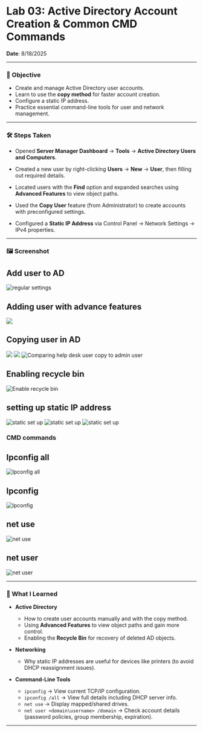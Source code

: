 # Lab 03: Active Directory Account Creation & Common CMD Commands  

**Date**: 8/18/2025  

---

### 🎯 Objective  
- Create and manage Active Directory user accounts.  
- Learn to use the **copy method** for faster account creation.  
- Configure a static IP address.  
- Practice essential command-line tools for user and network management.  

---

### 🛠️ Steps Taken  

- Opened **Server Manager Dashboard** → **Tools** → **Active Directory Users and Computers**.  

- Created a new user by right-clicking **Users** → **New** → **User**, then filling out required details.  

- Located users with the **Find** option and expanded searches using **Advanced Features** to view object paths.  

- Used the **Copy User** feature (from Administrator) to create accounts with preconfigured settings.  

- Configured a **Static IP Address** via Control Panel → Network Settings → IPv4 properties.  

---

### 🖼️ Screenshot  

## Add user to AD 
![regular settings](./screenshots/lab03/regular-settings.png)

## Adding user with advance features
![](./screenshots/lab03/advance-features.png)


## Copying user in AD
![](./screenshots/lab03/copyuser1.png)
![](./screenshots/lab03/copyuser2.png)
![Comparing help desk user copy to admin user](./screenshots/lab03/Comparison.png)

## Enabling recycle bin
![Enable recycle bin](./screenshots/lab03/Enable-recycle.png)

## setting up static IP address
![static set up](./screenshots/lab03/Static-IP1.png)
![static set up](./screenshots/lab03/Static-IP2.png)
![static set up](./screenshots/lab03/Static-IP3.png)

### CMD commands

## Ipconfig all

![Ipconfig all](./screenshots/lab03/Ipconfig-all.png)

## Ipconfig

![Ipconfig](./screenshots/lab03/Ipconfig.png)

## net use

![net use](./screenshots/lab03/net-use.png)

## net user

![net user](./screenshots/lab03/net-user.png)

---

### 🧠 What I Learned  

- **Active Directory**  
  - How to create user accounts manually and with the copy method.  
  - Using **Advanced Features** to view object paths and gain more control.  
  - Enabling the **Recycle Bin** for recovery of deleted AD objects.  

- **Networking**  
  - Why static IP addresses are useful for devices like printers (to avoid DHCP reassignment issues).  

- **Command-Line Tools**  
  - `ipconfig` → View current TCP/IP configuration.  
  - `ipconfig /all` → View full details including DHCP server info.  
  - `net use` → Display mapped/shared drives.  
  - `net user <domain\username> /domain` → Check account details (password policies, group membership, expiration).  

---



